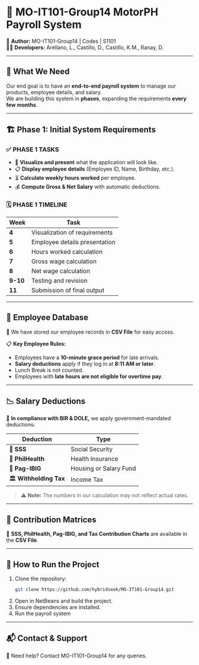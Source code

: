 # 🚀 MO-IT101-Group14 MotorPH Payroll System

👥 **Author:** MO-IT101-Group14 | Codes | S1101  
👨‍💻 **Developers:** Arellano, L., Castillo, D., Castillo, K.M., Ranay, D.

---

## 📌 What We Need

Our end goal is to have an **end-to-end payroll system** to manage our products, employee details, and salary.  
We are building this system in **phases**, expanding the requirements **every few months**.

---

## 🏗️ Phase 1: Initial System Requirements

### ✅ **PHASE 1 TASKS**
- 🎨 **Visualize and present** what the application will look like.
- 📋 **Display employee details** (Employee ID, Name, Birthday, etc.).
- ⏳ **Calculate weekly hours worked** per employee.
- 💰 **Compute Gross & Net Salary** with automatic deductions.

### 🗓️ **PHASE 1 TIMELINE**
| Week | Task |
|------|-------------------------------|
| **4** | Visualization of requirements |
| **5** | Employee details presentation |
| **6** | Hours worked calculation |
| **7** | Gross wage calculation |
| **8** | Net wage calculation |
| **9-10** | Testing and revision |
| **11** | Submission of final output |

---

## 📂 Employee Database
📌 We have stored our employee records in **CSV File** for easy access.

📋 **Key Employee Rules:**
- Employees have a **10-minute grace period** for late arrivals.
- **Salary deductions** apply if they log in at **8:11 AM or later**.
- Lunch Break is not counted.
- Employees with **late hours are not eligible for overtime pay**.

---

## 📉 Salary Deductions
💸 **In compliance with BIR & DOLE,** we apply government-mandated deductions:

| Deduction | Type |
|-----------|------|
| 🏦 **SSS** | Social Security |
| 🏥 **PhilHealth** | Health Insurance |
| 🏡 **Pag-IBIG** | Housing or Salary Fund |
| 🏛 **Withholding Tax** | Income Tax |

> ⚠️ **Note:** The numbers in our calculation may not reflect actual rates.

---

## 📌 Contribution Matrices
🔹 **SSS, PhilHealth, Pag-IBIG, and Tax Contribution Charts** are available in the **CSV File**.

---

## 🚀 How to Run the Project
1. Clone the repository:  
   ```sh
   git clone https://github.com/hybridseek/MO-IT101-Group14.git
2. Open in NetBeans and build the project.
3. Ensure dependencies are installed.
4. Run the payroll system

---

## 📬 Contact & Support
📧 Need help? Contact MO-IT101-Group14 for any queries.

